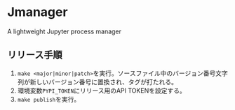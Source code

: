 # Jmanager

A lightweight Jupyter process manager

## リリース手順

1. `make <major|minor|patch>`を実行。ソースファイル中のバージョン番号文字列が新しいバージョン番号に置換され、タグが打たれる。
1. 環境変数`PYPI_TOKEN`にリリース用のAPI TOKENを設定する。
1. `make publish`を実行。
